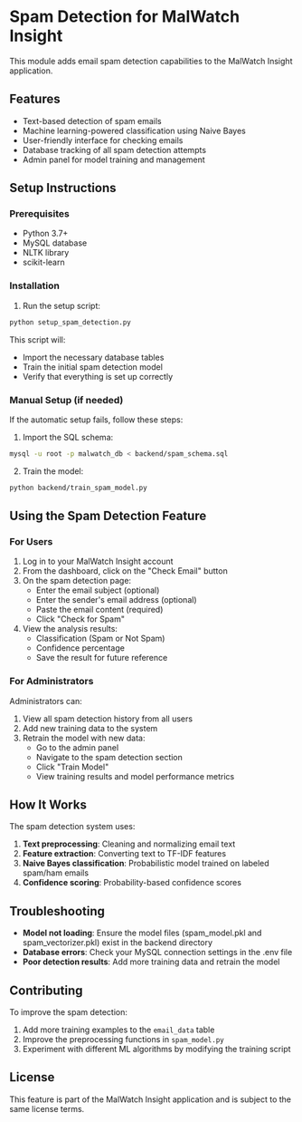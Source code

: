 # Spam Detection for MalWatch Insight

This module adds email spam detection capabilities to the MalWatch Insight application.

## Features

- Text-based detection of spam emails
- Machine learning-powered classification using Naive Bayes
- User-friendly interface for checking emails
- Database tracking of all spam detection attempts
- Admin panel for model training and management

## Setup Instructions

### Prerequisites

- Python 3.7+
- MySQL database
- NLTK library
- scikit-learn

### Installation

1. Run the setup script:

```bash
python setup_spam_detection.py
```

This script will:
- Import the necessary database tables
- Train the initial spam detection model
- Verify that everything is set up correctly

### Manual Setup (if needed)

If the automatic setup fails, follow these steps:

1. Import the SQL schema:

```bash
mysql -u root -p malwatch_db < backend/spam_schema.sql
```

2. Train the model:

```bash
python backend/train_spam_model.py
```

## Using the Spam Detection Feature

### For Users

1. Log in to your MalWatch Insight account
2. From the dashboard, click on the "Check Email" button
3. On the spam detection page:
   - Enter the email subject (optional)
   - Enter the sender's email address (optional)
   - Paste the email content (required)
   - Click "Check for Spam"
4. View the analysis results:
   - Classification (Spam or Not Spam)
   - Confidence percentage
   - Save the result for future reference

### For Administrators

Administrators can:

1. View all spam detection history from all users
2. Add new training data to the system
3. Retrain the model with new data:
   - Go to the admin panel
   - Navigate to the spam detection section
   - Click "Train Model"
   - View training results and model performance metrics

## How It Works

The spam detection system uses:

1. **Text preprocessing**: Cleaning and normalizing email text
2. **Feature extraction**: Converting text to TF-IDF features
3. **Naive Bayes classification**: Probabilistic model trained on labeled spam/ham emails
4. **Confidence scoring**: Probability-based confidence scores

## Troubleshooting

- **Model not loading**: Ensure the model files (spam_model.pkl and spam_vectorizer.pkl) exist in the backend directory
- **Database errors**: Check your MySQL connection settings in the .env file
- **Poor detection results**: Add more training data and retrain the model

## Contributing

To improve the spam detection:

1. Add more training examples to the `email_data` table
2. Improve the preprocessing functions in `spam_model.py`
3. Experiment with different ML algorithms by modifying the training script

## License

This feature is part of the MalWatch Insight application and is subject to the same license terms. 